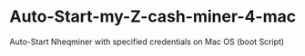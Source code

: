 # Auto-Start-my-Z-cash-miner-4-mac
Auto-Start Nheqminer with specified credentials on Mac OS (boot Script)
